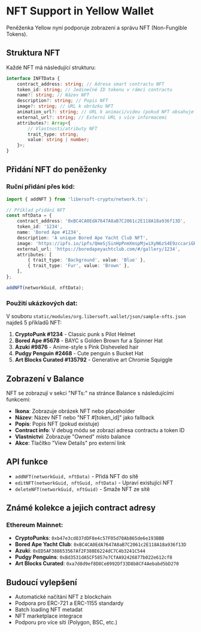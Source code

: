 # NFT Support in Yellow Wallet

Peněženka Yellow nyní podporuje zobrazení a správu NFT (Non-Fungible Tokens).

## Struktura NFT

Každé NFT má následující strukturu:

```typescript
interface INFTData {
	contract_address: string; // Adresa smart contractu NFT
	token_id: string; // Jedinečné ID tokenu v rámci contractu
	name?: string; // Název NFT
	description?: string; // Popis NFT
	image?: string; // URL k obrázku NFT
	animation_url?: string; // URL k animaci/videu (pokud NFT obsahuje animaci)
	external_url?: string; // Externí URL s více informacemi
	attributes?: Array<{
		// Vlastnosti/atributy NFT
		trait_type: string;
		value: string | number;
	}>;
}
```

## Přidání NFT do peněženky

### Ruční přidání přes kód:

```typescript
import { addNFT } from 'libersoft-crypto/network.ts';

// Příklad přidání NFT
const nftData = {
	contract_address: '0xBC4CA0EdA7647A8aB7C2061c2E118A18a936f13D',
	token_id: '1234',
	name: 'Bored Ape #1234',
	description: 'A unique Bored Ape Yacht Club NFT',
	image: 'https://ipfs.io/ipfs/QmeSjSinHpPnmXmspMjwiXyN6zS4E9zccariGR3jxcaWtq/1234',
	external_url: 'https://boredapeyachtclub.com/#/gallery/1234',
	attributes: [
		{ trait_type: 'Background', value: 'Blue' },
		{ trait_type: 'Fur', value: 'Brown' },
	],
};

addNFT(networkGuid, nftData);
```

### Použití ukázkových dat:

V souboru `static/modules/org.libersoft.wallet/json/sample-nfts.json` najdeš 5 příkladů NFT:

1. **CryptoPunk #1234** - Classic punk s Pilot Helmet
2. **Bored Ape #5678** - BAYC s Golden Brown fur a Spinner Hat
3. **Azuki #9876** - Anime-style s Pink Disheveled hair
4. **Pudgy Penguin #2468** - Cute penguin s Bucket Hat
5. **Art Blocks Curated #135792** - Generative art Chromie Squiggle

## Zobrazení v Balance

NFT se zobrazují v sekci "NFTs:" na stránce Balance s následujícími funkcemi:

- **Ikona**: Zobrazuje obrázek NFT nebo placeholder
- **Název**: Název NFT nebo "NFT #[token_id]" jako fallback
- **Popis**: Popis NFT (pokud existuje)
- **Contract info**: V debug módu se zobrazí adresa contractu a token ID
- **Vlastnictví**: Zobrazuje "Owned" místo balance
- **Akce**: Tlačítko "View Details" pro externí link

## API funkce

- `addNFT(networkGuid, nftData)` - Přidá NFT do sítě
- `editNFT(networkGuid, nftGuid, nftData)` - Upraví existující NFT
- `deleteNFT(networkGuid, nftGuid)` - Smaže NFT ze sítě

## Známé kolekce a jejich contract adresy

### Ethereum Mainnet:

- **CryptoPunks**: `0xb47e3cd837dDF8e4c57F05d70Ab865de6e193BBB`
- **Bored Ape Yacht Club**: `0xBC4CA0EdA7647A8aB7C2061c2E118A18a936f13D`
- **Azuki**: `0xED5AF388653567Af2F388E6224dC7C4b3241C544`
- **Pudgy Penguins**: `0xBd3531dA5CF5857e7CfAA92426877b022e612cf8`
- **Art Blocks Curated**: `0xa7d8d9ef8D8Ce8992Df33D8b8CF4Aebabd5bD270`

## Budoucí vylepšení

- Automatické načítání NFT z blockchain
- Podpora pro ERC-721 a ERC-1155 standardy
- Batch loading NFT metadat
- NFT marketplace integrace
- Podporu pro více síti (Polygon, BSC, etc.)
